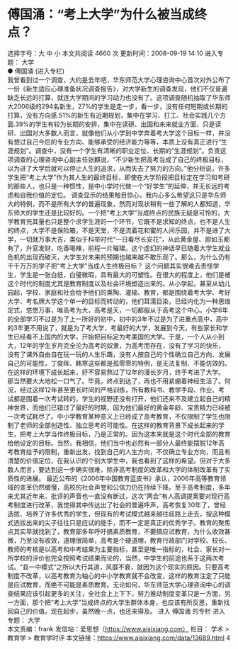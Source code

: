 # 傅国涌：“考上大学”为什么被当成终点？

选择字号：大 中 小   本文共阅读 4660 次 更新时间：2008-09-19 14:10
进入专题： 大学  
● 傅国涌 (进入专栏)  
我曾看到过一个调查，大约是去年吧，华东师范大学心理咨询中心首次对外公布了一份《新生适应心理准备状况调查报告》，对大学新生的调查发现，他们不仅普遍缺乏长远的打算，就连大学期间的学习动力也没有了。这项调查随机抽取了华东师大2006级的294名新生，27%的学生是走一步，看一步，没有任何短期或长期的打算，没有方向感.51%的新生有近期规划，集中在学习、打工、社会实践几个方面.39%的学生有较为长期的安排，集中在读研、出国和未来就业方面，只是读研、出国对大多数人而言，就像他们从小学到中学奔着考大学这个目标一样，并没有想过自己今后的专业方向、能够承受的经济能力等等，本质上没有真正进行“生涯规划”。调查中，没有一个学生有清晰的职业定位、长期的“生涯规划”。负责这项调查的心理咨询中心副主任张麒说，“不少新生把高考当成了自己的终极目标，以为进了大学后就可以停止人生的追求，从而失去了努力的方向。”他分析说，许多学生把“考上大学”作为其人生的最终目标，即使在大学阶段把目标定在学习和考研的那些人，也只是一种惯性，是中小学时代做一个“好学生”的延伸，并无长远的考虑和自我价值的定位。
调查显示的结果触目惊心，我内心多么希望这只是华东师大的特例，而不是所有大学的普遍现象，然而对现状稍有一些了解的人都知道，华东师大的学生还是比较好的。一个把“考上大学”当成终点的民族无疑是可怜的，大学教育充其量也只是整个求学生涯的一个环节，它既不是求知的终点，也不是人生的终点，大学不是保险箱，不是天堂，不是流着花和蜜的人间乐园，并不是进了大学，一切就万事大吉，类似于科举时代“一日看尽长安花”，从此黄金屋、颜如玉都有了，升官发财，吃香喝辣，前程一片璀璨。这个虚幻的神话早已随着大学生就业危机的出现而破灭，大学生对未来的预期也越来越不敢乐观了。那么，为什么仍有千千万万的学子把“考上大学”当成人生终极目标？
这个问题其实很难去责怪学生，学生是一张白纸，白璧微瑕，具有最大的可塑性。在很大的程度上，他们是被这个时代的制度尤其是教育制度以及社会环境塑造出来的。从小学起，甚至从幼儿园起，学校、家庭和社会给予他们的熏陶、灌输、教育，都是围绕着考大学、考好大学、考名牌大学这个单一的目标而转动的，他们耳濡目染，已经内化为一种思维定式，悠悠万事，唯高考为大，高考是天，一切都服从于高考这个中心。小学6年的全部学习不过是为了上一所好的初中，初中的3年不过是为了进重点高中，高中的3年更不用说了，就是为了考大学，考最好的大学，发展到今天，有些家长和学生已经看不上国内的大学，开始把目标定为考美国的大学。于是，一个人从小到大，12年的学生岁月完全沦为高考的奴隶，为高考而存在，没有了学习的快乐，没有了课外自由自在玩一玩的人生乐趣，没有人按自己的个性确立自己方向、发展自己的可能性，丁俊晖、韩寒这些都是孤零零的特例，是无法复制、不能仿效的。在这样的环境下成长起来，好不容易熬过了12年的漫长岁月，终于考进了大学。那当然要大大地松一口气了。毕竟，终点到达了，再也不用紧绷着神经生活了。何况，经过这样12年甚至更长时间的严格训练，所有教科书、教学手段、作业、考试都是围着一次考试转的，学生的视野还没有打开，他们还来不及建立起自己的精神世界，而他们已错过了最好的时期，因为他们最好的黄金年龄、宝贵精力已经被一次考试耗尽了。中小学教育某种意义上已经成了高考教育，不仅限制了学生也限制了老师的全部创造性、独立思考的可能性。在这样的教育背景下成长起来的学生，把考上大学当作终极目标，乃是正常的。因为这本来就是这个时代全部的教育给他设定的目标。当然，我相信，他们当中也必然有一部分人最终能摆脱12年高考教育给予的限制，重新出发，找到自己的人生方向，不仅确立专业方向，而且有清楚的价值定位，在我认识的个别大学生中，我也看到了这样的希望。但对于大多数人而言，要达到这一步确实很难，除非高考制度的改革和大学的体制改革有了实质性的进展。
最近公布的《2006年中国教育蓝皮书》承认，2006年高等教育领域的变革仍然缓慢，高校的社会声誉和公信力仍在持续下降。至于高考制度，多年来尤其近年来，批评的声音也一直没有断过，这次“两会”有人高调提案要对现行高考制度进行改革，我觉得其中传达出了社会的普遍呼声，高考恢复30年了，曾经选拔、培养了许多优秀的学生，但现有的考试模式越来越往歧路上走去，按这种模式选拔出来的尖子往往只是应试的能手，而不一定是真正的优秀学子。教育的聚焦点其实早就找到了，教育部多年呼吁搞素质教育，不要搞应试教育，为什么收效甚微，乃至没有收效，道理很简单，高考是个硬道理，教育行政部门对学校、校长、教师的考核是以高考和中考结果为主要指标，甚至是唯一指标的，社会、家长对一所学校的评价也完全按照考试结果而论的，当然，中学生的前途也系于这两次考试。“县一中模式”之所以大行其道，风靡不衰，就因为这个现实的原因。只要高考制度不改革，以高考教育为轴心的中小学教育就不会改变，这样的教育注定了只能是应试教育，而绝不可能是素质教育。无论如何，华东师范大学心理咨询中心的调查结果应该引起更多的关注，全社会上上下下，努力推动制度变革只是一方面，另一方面，那个把“考上大学”当成终点的大学生群体本身，也应该有所反思，重新找回自己的价值。现在起步，虽然晚一点，也还来得及。
进入 傅国涌 的专栏     进入专题： 大学  
本文责编：frank
发信站：爱思想（https://www.aisixiang.com）
栏目： 学术 > 教育学 > 教育学时评
本文链接：https://www.aisixiang.com/data/13689.html
4